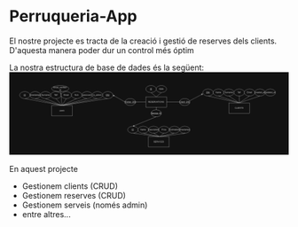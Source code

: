 # Perruqueria-App

El nostre projecte es tracta de la creació i gestió de reserves dels clients. D'aquesta manera poder dur un control més óptim

La nostra estructura de base de dades és la següent:
![BBDD](./img/BBDD_YZ_LR.png)



En aquest projecte
 - Gestionem clients (CRUD)
 - Gestionem reserves (CRUD)
 - Gestionem serveis (només admin)
 - entre altres...
